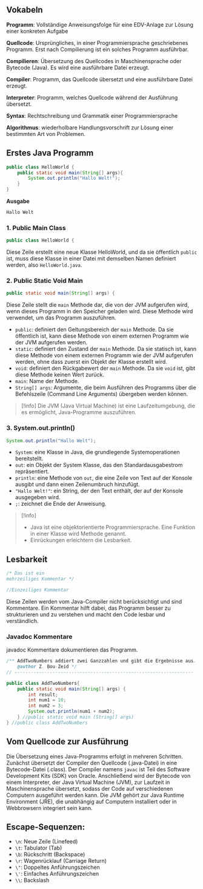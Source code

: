 ## Vokabeln
**Programm**: Vollständige Anweisungsfolge für eine EDV-Anlage zur Lösung einer konkreten Aufgabe

**Quellcode**: Ursprüngliches, in einer Programmiersprache geschriebenes Programm. Erst nach Compilierung ist ein solches Programm ausführbar.

**Compilieren**: Übersetzung des Quellcodes in Maschinensprache oder Bytecode (Java). Es wird eine ausführbare Datei erzeugt.

**Compiler**: Programm, das Quellcode übersetzt und eine ausführbare Datei erzeugt.

**Interpreter**: Programm, welches Quellcode während der Ausführung übersetzt.

**Syntax**: Rechtschreibung und Grammatik einer Programmiersprache

**Algorithmus**: wiederholbare Handlungsvorschrift zur Lösung einer bestimmten Art von Problemen.

## Erstes Java Programm
```java
public class HelloWorld {
	public static void main(String[] args){
		System.out.println("Hallo Welt!");
	}
}
```

**Ausgabe**
```bash
Hallo Welt
```

### 1. Public Main Class
```java
public class HelloWorld {
```
Diese Zeile erstellt eine neue Klasse HelloWorld, und da sie öffentlich `public` ist, muss diese Klasse in einer Datei mit demselben Namen definiert werden, also `HelloWorld.java`. 
### 2. Public Static Void Main

```java
public static void main(String[] args) {
```

Diese Zeile stellt die `main` Methode dar, die von der JVM aufgerufen wird, wenn dieses Programm in den Speicher geladen wird. Diese Methode wird verwendet, um das Programm auszuführen.
- `public`: definiert den Geltungsbereich der `main` Methode. Da sie öffentlich ist, kann diese Methode von einem externen Programm wie der JVM aufgerufen werden.
- `static`: definiert den Zustand der `main` Methode. Da sie statisch ist, kann diese Methode von einem externen Programm wie der JVM aufgerufen werden, ohne dass zuerst ein Objekt der Klasse erstellt wird.
- `void`: definiert den Rückgabewert der `main` Methode. Da sie `void` ist, gibt diese Methode keinen Wert zurück.
- `main`: Name der Methode.
- `String[] args`: Argumente, die beim Ausführen des Programms über die Befehlszeile (Command Line Arguments) übergeben werden können.

>[!info]
> Die JVM (Java Virtual Machine) ist eine Laufzeitumgebung, die es ermöglicht, Java-Programme auszuführen.
### 3. System.out.println()
```java
System.out.println("Hallo Welt");
```
- `System`: eine Klasse in Java, die grundlegende Systemoperationen bereitstellt.
- `out`: ein Objekt der System Klasse, das den Standardausgabestrom repräsentiert. 
- `println`: eine Methode von `out`, die eine Zeile von Text auf der Konsole ausgibt und dann einen Zeilenumbruch hinzufügt. 
- `"Hallo Welt!"`: ein String, der den Text enthält, der auf der Konsole ausgegeben wird.
- `;`: zeichnet die Ende der Anweisung.
>[!info]
>- Java ist eine objektorientierte Programmiersprache. Eine Funktion in einer Klasse wird Methode genannt.
>- Einrückungen erleichtern die Lesbarkeit.

## Lesbarkeit
```java
/* Das ist ein 
mehrzeiliges Kommentar */

//Einzeiliges Kommentar
```

Diese Zeilen werden vom Java-Compiler nicht berücksichtigt und sind Kommentare. Ein Kommentar hilft dabei, das Programm besser zu strukturieren und zu verstehen und macht den Code lesbar und verständlich.

### Javadoc Kommentare
javadoc Kommentare dokumentieren das Programm.
```java
/** AddTwoNumbers addiert zwei Ganzzahlen und gibt die Ergebnisse aus.
    @author Z. Bou-Zeid */
// ------------------------------------------------------------------

public class AddTwoNumbers{
    public static void main(String[] args) {
        int result;
        int num1 = 10;
        int num2 = 3;
        System.out.println(num1 + num2);
    } //public static void main (String[] args)
} //public class AddTwoNumbers
```

## Vom Quellcode zur Ausführung

Die Übersetzung eines Java-Programms erfolgt in mehreren Schritten. Zunächst übersetzt der Compiler den Quellcode (.java-Datei) in eine Bytecode-Datei (.class). Der Compiler namens `javac` ist Teil des Software Development Kits (SDK) von Oracle. Anschließend wird der Bytecode von einem Interpreter, der Java Virtual Machine (JVM), zur Laufzeit in Maschinensprache übersetzt, sodass der Code auf verschiedenen Computern ausgeführt werden kann. Die JVM gehört zur Java Runtime Environment (JRE), die unabhängig auf Computern installiert oder in Webbrowsern integriert sein kann.

## Escape-Sequenzen:
- `\n`: Neue Zeile (Linefeed)
- `\t`: Tabulator (Tab)
- `\b`: Rückschritt (Backspace)
- `\r`: Wagenrücklauf (Carriage Return)
- `\"`: Doppeltes Anführungszeichen
- `\'`: Einfaches Anführungszeichen
- `\\`: Backslash